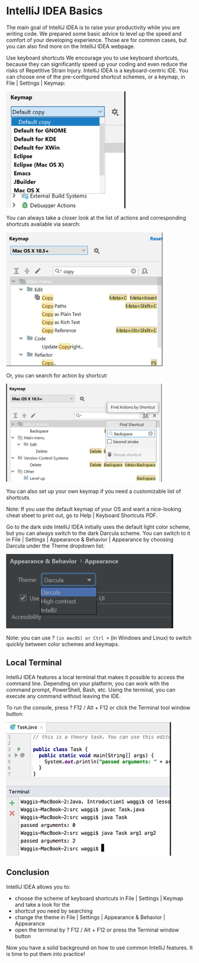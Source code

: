 # IntelliJ IDEA Basics

The main goal of IntelliJ IDEA is to raise your productivity while you are writing code. We prepared
some basic advice to level up the speed and comfort of your developing experience. Those are for 
common cases, but you can also find more on the IntelliJ IDEA webpage.

Use keyboard shortcuts
We encourage you to use keyboard shortcuts, because they can significantly speed up your coding and 
even reduce the risks of Repetitive Strain Injury. IntelliJ IDEA is a keyboard-centric IDE. You
can choose one of the pre-configured shortcut schemes, or a keymap, in File | Settings | Keymap:

![img.png](img.png)

You can always take a closer look at the list of actions and corresponding shortcuts available 
via search:

![img_1.png](img_1.png)

Or, you can search for action by shortcut:

![img_2.png](img_2.png)

You can also set up your own keymap if you need a customizable list of shortcuts.

Note: If you use the default keymap of your OS and want a nice-looking cheat sheet to print out, go 
to Help | Keyboard Shortcuts PDF.

Go to the dark side
IntelliJ IDEA initially uses the default light color scheme, but you can always switch to the dark 
Darcula scheme. You can switch to it in File | Settings | Appearance & Behavior | Appearance by 
choosing Darcula under the Theme dropdown list:

![img_3.png](img_3.png)

Note: you can use ? ` (in macOS) or Ctrl + ` (in Windows and Linux) to switch quickly between color 
schemes and keymaps.

## Local Terminal
IntelliJ IDEA features a local terminal that makes it possible to access the command line. 
Depending on your platform, you can work with the command prompt, PowerShell, Bash, etc. Using 
the terminal, you can execute any command without leaving the IDE.

To run the console, press ? F12 / Alt + F12 or click the Terminal tool window button:

![img_4.png](img_4.png)

## Conclusion
IntelliJ IDEA allows you to:
- choose the scheme of keyboard shortcuts in File | Settings | Keymap and take a look for the
- shortcut you need by searching
- change the theme in File | Settings | Appearance & Behavior | Appearance
- open the terminal by ? F12 / Alt + F12 or press the Terminal window button

Now you have a solid background on how to use common IntelliJ features. It is time to put them into
practice!
